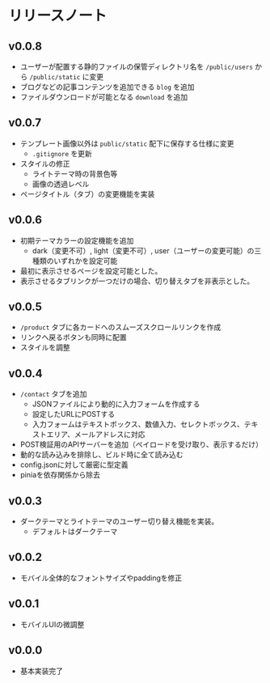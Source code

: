 # リリースノート

## v0.0.8

- ユーザーが配置する静的ファイルの保管ディレクトリ名を `/public/users` から `/public/static` に変更
- ブログなどの記事コンテンツを追加できる `blog` を追加
- ファイルダウンロードが可能となる `download` を追加

## v0.0.7

- テンプレート画像以外は `public/static` 配下に保存する仕様に変更
    - `.gitignore` を更新
- スタイルの修正
    - ライトテーマ時の背景色等
    - 画像の透過レベル
- ページタイトル（タブ）の変更機能を実装

## v0.0.6

- 初期テーマカラーの設定機能を追加
    - dark（変更不可）, light（変更不可）, user（ユーザーの変更可能）の三種類のいずれかを設定可能
- 最初に表示させるページを設定可能とした。
- 表示させるタブリンクが一つだけの場合、切り替えタブを非表示とした。

## v0.0.5

- `/product` タブに各カードへのスムーズスクロールリンクを作成
- リンクへ戻るボタンも同時に配置
- スタイルを調整

## v0.0.4

- `/contact` タブを追加
    - JSONファイルにより動的に入力フォームを作成する
    - 設定したURLにPOSTする
    - 入力フォームはテキストボックス、数値入力、セレクトボックス、テキストエリア、メールアドレスに対応
- POST検証用のAPIサーバーを追加（ペイロードを受け取り、表示するだけ）
- 動的な読み込みを排除し、ビルド時に全て読み込む
- config.jsonに対して厳密に型定義
- piniaを依存関係から除去

## v0.0.3

- ダークテーマとライトテーマのユーザー切り替え機能を実装。
    - デフォルトはダークテーマ

## v0.0.2

- モバイル全体的なフォントサイズやpaddingを修正

## v0.0.1

- モバイルUIの微調整

## v0.0.0

- 基本実装完了